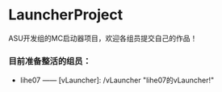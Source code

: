 # LauncherProject
ASU开发组的MC启动器项目，欢迎各组员提交自己的作品！

### 目前准备整活的组员：

- lihe07 —— [vLauncher]: /vLauncher	"lihe07的vLauncher!"

